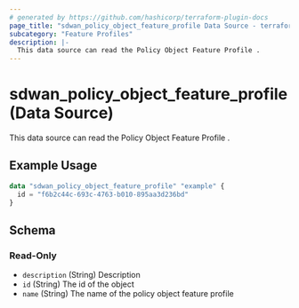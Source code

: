 ```yaml
---
# generated by https://github.com/hashicorp/terraform-plugin-docs
page_title: "sdwan_policy_object_feature_profile Data Source - terraform-provider-sdwan"
subcategory: "Feature Profiles"
description: |-
  This data source can read the Policy Object Feature Profile .
---
```


# sdwan_policy_object_feature_profile (Data Source)

This data source can read the Policy Object Feature Profile .

## Example Usage

```terraform
data "sdwan_policy_object_feature_profile" "example" {
  id = "f6b2c44c-693c-4763-b010-895aa3d236bd"
}
```

<!-- schema generated by tfplugindocs -->
## Schema

### Read-Only

- `description` (String) Description
- `id` (String) The id of the object
- `name` (String) The name of the policy object feature profile

